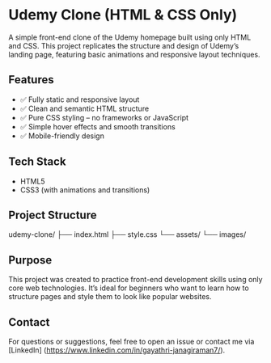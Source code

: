 # Udemy Clone (HTML & CSS Only)

A simple front-end clone of the Udemy homepage built using only HTML and CSS. This project replicates the structure and design of Udemy’s landing page, featuring basic animations and responsive layout techniques.

## Features

- ✅ Fully static and responsive layout
- ✅ Clean and semantic HTML structure
- ✅ Pure CSS styling – no frameworks or JavaScript
- ✅ Simple hover effects and smooth transitions
- ✅ Mobile-friendly design

## Tech Stack

- HTML5  
- CSS3 (with animations and transitions)

## Project Structure

udemy-clone/
├── index.html
├── style.css
└── assets/
    └── images/

## Purpose

This project was created to practice front-end development skills using only core web technologies. It’s ideal for beginners who want to learn how to structure pages and style them to look like popular websites.

## Contact

For questions or suggestions, feel free to open an issue or contact me via [LinkedIn] (https://www.linkedin.com/in/gayathri-janagiraman7/).
